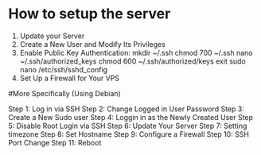 # How to setup the server

1. Update your Server
2. Create a New User and Modify Its Privileges
3. Enable Public Key Authentication:
	mkdir ~/.ssh
	chmod 700 ~/.ssh
	nano ~/.ssh/authorized_keys
	chmod 600 ~/.ssh/authorized/keys
	exit
	sudo nano /etc/ssh/sshd_config
4. Set Up a Firewall for Your VPS

#More Specifically (Using Debian)

Step 1: Log in via SSH
Step 2: Change Logged in User Password
Step 3: Create a New Sudo user
Step 4: Loggin in as the Newly Created User
Step 5: Disable Root Login via SSH
Step 6: Update Your Server
Step 7: Setting timezone
Step 8: Set Hostname
Step 9: Configure a Firewall
Step 10: SSH Port Change
Step 11: Reboot
